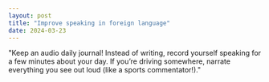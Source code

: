```yaml
---
layout: post
title: "Improve speaking in foreign language"
date: 2024-03-23
---
```


"Keep an audio daily journal! Instead of writing, record yourself speaking for a few minutes about your day. If you’re driving somewhere, narrate everything you see out loud (like a sports commentator!)."
